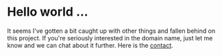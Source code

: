 # Hello world ...

It seems I've gotten a bit caught up with other things and fallen behind on this project. If you're seriously interested in the domain name, just let me know and we can chat about it further. Here is the [contact](https://forms.gle/3aLXC8AyXsTDRAtJ6).
